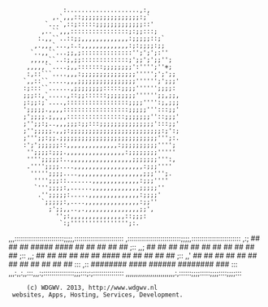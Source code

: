                    :....................,:,              
                ,.`,,,::;;;;;;;;;;;;;;;;:;`              
              `...`,::;:::::;;;;;;;;;;;;;::'             
             ,..``,,,::::::::::::::::;:;;:::;            
            :.,,``..::;;,,,,,,,,,,,,,:;;;;;::;`          
           ,.,,,`...,:.:,,,,,,,,,,,,,:;:;;;;:;;          
          `..,,``...;;,;::::::::::::::'';';';:''         
          ,,,,,``..:;,;;:::::::::::::;';;';';;'';        
         ,,,,,``....;,,:::::::;;;;;;;;':'''';''+;        
         :,::```....,,,:;;;;;;;;;;;;;;;''''';';';;       
        `,,::``.....,,,;;;;;;;;;;;;;;;;'''''';';;;'      
        :;:::``......,;;;;;;;;:::::;;;;'''''';;;;:       
        ;;;::,`.....,::;;::::::;;;;;;;;'''''';;,;;,      
        ;:;;:;`....,:::::::::::::::::;;;;'''':;,;;;      
        ';;;;;.,,,,::::::::::::::::::;;;;;''':::;;'      
        ;';;;;.;,,,,::::::::::::::::;;;;;;;''::;;;'      
        ;'';;:;..,,,;;;:;;:::;;;;;;;;;;;;;;;':::;;'      
        ;'';;;;;.,,;:;;;;;;;;;;;;;;;;;;;;;;;;;:;':;      
        ;''';;:;;.;;;;;;;;;;;;;;;;;;;;;;;;;;;''';:.      
        :';';;;;;;::,,,,,,,,,,,,,,:;;;;;;;;;;'''';       
         '';;;;:;;;.,,,,,,,,,,,,,,,,:;;;;;;;;'''''       
         '''';;;;;:..,,,,,,,,,,,,,,,,,;;;;;;;''':,       
         .'''';;;;....,,,,,,,,,,,,,,,,,,,:;;;''''        
          ''''';;;;....,,,,,,,,,,,,,,,,,,;;;''';.        
           '''';;;::.......,,,,,,,,,,,,,:;;;''''         
           `''';;;;:,......,,,,,,,,,,,,,;;;;;''          
            .'';;;;;:.....,,,,,,,,,,,,,,:;;;;'           
             `;;;;;:,....,,,,,,,,,,,,,,,:;;''            
               ;';;,,..,.,,,,,,,,,,,,,,,;;',             
                 '';:,,,,,,,,,,,,,,,::;;;:               
                  `:;'''''''''''''''';:.                 
                                                         
 ,,,::::::::::::::::::::::::;;;;,::::::::::::::::::::::::
 ,::::::::::::::::::::::::::;;;;,::::::::::::::::::::::::
 ,:; ## ## ##  #####     ####      ## ## ##  ##   ##  ;::
 ,,; ## ## ##  ## ##    ##         ## ## ##  ##   ##  ;::
 ,,; ## ## ##  ##  ##  ##   ####   ## ## ##   ## ##   ;::
 ,,' ## ## ##  ## ##    ##    ##   ## ## ##   ## ##   :::
 ,:: ########  ####      ######    ########    ###    :::
 ,,,:,,:,,:::,,,:;:::::::::::::::;;;:::;:;:::::::::::::::
 ,,,,,,,,,,,,,,,,,,,,,,,,:,::::::;;;;:::::;;;;::::;;;;:::
                                                         
	     (c) WDGWV. 2013, http://www.wdgwv.nl            
	 websites, Apps, Hosting, Services, Development.      